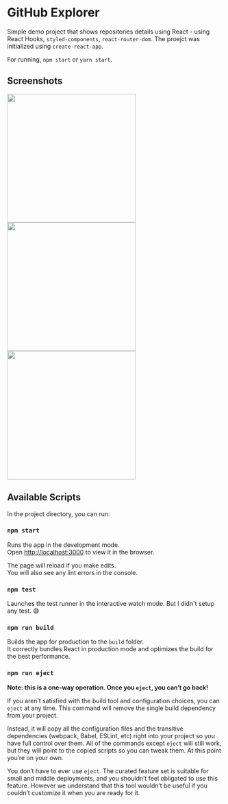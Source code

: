 # GitHub Explorer

Simple demo project that shows repositories details using React - using React Hooks, `styled-components`, `react-router-dom`. The proejct was initialized using `create-react-app`.

For running, `npm start` or `yarn start`.

## Screenshots

<img src="https://i.imgur.com/rqtqcHx.png" width="300"><img src="https://i.imgur.com/3WTrfoX.png" width="300"><img src="https://i.imgur.com/NKPcdyU.png" width="300">

## Available Scripts

In the project directory, you can run:

### `npm start`

Runs the app in the development mode.\
Open [http://localhost:3000](http://localhost:3000) to view it in the browser.

The page will reload if you make edits.\
You will also see any lint errors in the console.

### `npm test`

Launches the test runner in the interactive watch mode. But I didn't setup any test. :sweat_smile:

### `npm run build`

Builds the app for production to the `build` folder.\
It correctly bundles React in production mode and optimizes the build for the best performance.

### `npm run eject`

**Note: this is a one-way operation. Once you `eject`, you can’t go back!**

If you aren’t satisfied with the build tool and configuration choices, you can `eject` at any time. This command will remove the single build dependency from your project.

Instead, it will copy all the configuration files and the transitive dependencies (webpack, Babel, ESLint, etc) right into your project so you have full control over them. All of the commands except `eject` will still work, but they will point to the copied scripts so you can tweak them. At this point you’re on your own.

You don’t have to ever use `eject`. The curated feature set is suitable for small and middle deployments, and you shouldn’t feel obligated to use this feature. However we understand that this tool wouldn’t be useful if you couldn’t customize it when you are ready for it.
